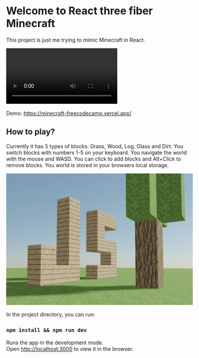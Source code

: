 # Welcome to React three fiber Minecraft

This project is just me trying to mimic Minecraft in React.

![Video Preview](./public/readme.mp4)

Demo: https://minecraft-freecodecamp.vercel.app/

## How to play?

Currently it has 5 types of blocks: Grass, Wood, Log, Glass and Dirt.
You switch blocks with numbers 1-5 on your keyboard.
You navigate the world with the mouse and WASD.
You can click to add blocks and Alt+Click to remove blocks.
You world is stored in your browsers local storage.

![Preview](preview.png 'Preview')

<!-- ## Want to extend, develop modify?

If you do so or just build a cool world. Please share it with me dbark@hey.com or https://twitter.com/barelydaniel -->

In the project directory, you can run:

### `npm install && npm run dev`

Runs the app in the development mode.<br />
Open [http://localhost:3000](http://localhost:3000) to view it in the browser.

<!-- The page will reload if you make edits.<br />
You will also see any lint errors in the console.

This project was bootstrapped with [Create React App](https://github.com/facebook/create-react-app). -->

